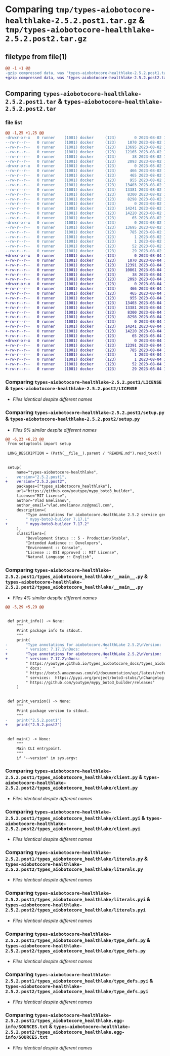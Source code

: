 # Comparing `tmp/types-aiobotocore-healthlake-2.5.2.post1.tar.gz` & `tmp/types-aiobotocore-healthlake-2.5.2.post2.tar.gz`

## filetype from file(1)

```diff
@@ -1 +1 @@
-gzip compressed data, was "types-aiobotocore-healthlake-2.5.2.post1.tar", last modified: Wed Aug  2 14:52:22 2023, max compression
+gzip compressed data, was "types-aiobotocore-healthlake-2.5.2.post2.tar", last modified: Fri Aug  4 12:37:48 2023, max compression
```

## Comparing `types-aiobotocore-healthlake-2.5.2.post1.tar` & `types-aiobotocore-healthlake-2.5.2.post2.tar`

### file list

```diff
@@ -1,25 +1,25 @@
-drwxr-xr-x   0 runner    (1001) docker     (123)        0 2023-08-02 14:52:22.117575 types-aiobotocore-healthlake-2.5.2.post1/
--rw-r--r--   0 runner    (1001) docker     (123)     1070 2023-08-02 14:39:55.000000 types-aiobotocore-healthlake-2.5.2.post1/LICENSE
--rw-r--r--   0 runner    (1001) docker     (123)    13695 2023-08-02 14:52:22.109575 types-aiobotocore-healthlake-2.5.2.post1/PKG-INFO
--rw-r--r--   0 runner    (1001) docker     (123)    12165 2023-08-02 14:39:55.000000 types-aiobotocore-healthlake-2.5.2.post1/README.md
--rw-r--r--   0 runner    (1001) docker     (123)       38 2023-08-02 14:52:22.117575 types-aiobotocore-healthlake-2.5.2.post1/setup.cfg
--rw-r--r--   0 runner    (1001) docker     (123)     2093 2023-08-02 14:39:55.000000 types-aiobotocore-healthlake-2.5.2.post1/setup.py
-drwxr-xr-x   0 runner    (1001) docker     (123)        0 2023-08-02 14:52:22.109575 types-aiobotocore-healthlake-2.5.2.post1/types_aiobotocore_healthlake/
--rw-r--r--   0 runner    (1001) docker     (123)      466 2023-08-02 14:39:55.000000 types-aiobotocore-healthlake-2.5.2.post1/types_aiobotocore_healthlake/__init__.py
--rw-r--r--   0 runner    (1001) docker     (123)      465 2023-08-02 14:39:55.000000 types-aiobotocore-healthlake-2.5.2.post1/types_aiobotocore_healthlake/__init__.pyi
--rw-r--r--   0 runner    (1001) docker     (123)      955 2023-08-02 14:39:55.000000 types-aiobotocore-healthlake-2.5.2.post1/types_aiobotocore_healthlake/__main__.py
--rw-r--r--   0 runner    (1001) docker     (123)    13403 2023-08-02 14:39:55.000000 types-aiobotocore-healthlake-2.5.2.post1/types_aiobotocore_healthlake/client.py
--rw-r--r--   0 runner    (1001) docker     (123)    13381 2023-08-02 14:39:55.000000 types-aiobotocore-healthlake-2.5.2.post1/types_aiobotocore_healthlake/client.pyi
--rw-r--r--   0 runner    (1001) docker     (123)     8300 2023-08-02 14:39:55.000000 types-aiobotocore-healthlake-2.5.2.post1/types_aiobotocore_healthlake/literals.py
--rw-r--r--   0 runner    (1001) docker     (123)     8298 2023-08-02 14:39:55.000000 types-aiobotocore-healthlake-2.5.2.post1/types_aiobotocore_healthlake/literals.pyi
--rw-r--r--   0 runner    (1001) docker     (123)        0 2023-08-02 14:39:55.000000 types-aiobotocore-healthlake-2.5.2.post1/types_aiobotocore_healthlake/py.typed
--rw-r--r--   0 runner    (1001) docker     (123)    14241 2023-08-02 14:39:55.000000 types-aiobotocore-healthlake-2.5.2.post1/types_aiobotocore_healthlake/type_defs.py
--rw-r--r--   0 runner    (1001) docker     (123)    14220 2023-08-02 14:39:55.000000 types-aiobotocore-healthlake-2.5.2.post1/types_aiobotocore_healthlake/type_defs.pyi
--rw-r--r--   0 runner    (1001) docker     (123)       65 2023-08-02 14:39:55.000000 types-aiobotocore-healthlake-2.5.2.post1/types_aiobotocore_healthlake/version.py
-drwxr-xr-x   0 runner    (1001) docker     (123)        0 2023-08-02 14:52:22.109575 types-aiobotocore-healthlake-2.5.2.post1/types_aiobotocore_healthlake.egg-info/
--rw-r--r--   0 runner    (1001) docker     (123)    13695 2023-08-02 14:52:21.000000 types-aiobotocore-healthlake-2.5.2.post1/types_aiobotocore_healthlake.egg-info/PKG-INFO
--rw-r--r--   0 runner    (1001) docker     (123)      785 2023-08-02 14:52:21.000000 types-aiobotocore-healthlake-2.5.2.post1/types_aiobotocore_healthlake.egg-info/SOURCES.txt
--rw-r--r--   0 runner    (1001) docker     (123)        1 2023-08-02 14:52:21.000000 types-aiobotocore-healthlake-2.5.2.post1/types_aiobotocore_healthlake.egg-info/dependency_links.txt
--rw-r--r--   0 runner    (1001) docker     (123)        1 2023-08-02 14:52:21.000000 types-aiobotocore-healthlake-2.5.2.post1/types_aiobotocore_healthlake.egg-info/not-zip-safe
--rw-r--r--   0 runner    (1001) docker     (123)       52 2023-08-02 14:52:21.000000 types-aiobotocore-healthlake-2.5.2.post1/types_aiobotocore_healthlake.egg-info/requires.txt
--rw-r--r--   0 runner    (1001) docker     (123)       29 2023-08-02 14:52:21.000000 types-aiobotocore-healthlake-2.5.2.post1/types_aiobotocore_healthlake.egg-info/top_level.txt
+drwxr-xr-x   0 runner    (1001) docker     (123)        0 2023-08-04 12:37:48.591925 types-aiobotocore-healthlake-2.5.2.post2/
+-rw-r--r--   0 runner    (1001) docker     (123)     1070 2023-08-04 12:24:53.000000 types-aiobotocore-healthlake-2.5.2.post2/LICENSE
+-rw-r--r--   0 runner    (1001) docker     (123)    12391 2023-08-04 12:37:48.591925 types-aiobotocore-healthlake-2.5.2.post2/PKG-INFO
+-rw-r--r--   0 runner    (1001) docker     (123)    10861 2023-08-04 12:24:53.000000 types-aiobotocore-healthlake-2.5.2.post2/README.md
+-rw-r--r--   0 runner    (1001) docker     (123)       38 2023-08-04 12:37:48.591925 types-aiobotocore-healthlake-2.5.2.post2/setup.cfg
+-rw-r--r--   0 runner    (1001) docker     (123)     2093 2023-08-04 12:24:53.000000 types-aiobotocore-healthlake-2.5.2.post2/setup.py
+drwxr-xr-x   0 runner    (1001) docker     (123)        0 2023-08-04 12:37:48.587925 types-aiobotocore-healthlake-2.5.2.post2/types_aiobotocore_healthlake/
+-rw-r--r--   0 runner    (1001) docker     (123)      466 2023-08-04 12:24:53.000000 types-aiobotocore-healthlake-2.5.2.post2/types_aiobotocore_healthlake/__init__.py
+-rw-r--r--   0 runner    (1001) docker     (123)      465 2023-08-04 12:24:53.000000 types-aiobotocore-healthlake-2.5.2.post2/types_aiobotocore_healthlake/__init__.pyi
+-rw-r--r--   0 runner    (1001) docker     (123)      955 2023-08-04 12:24:53.000000 types-aiobotocore-healthlake-2.5.2.post2/types_aiobotocore_healthlake/__main__.py
+-rw-r--r--   0 runner    (1001) docker     (123)    13403 2023-08-04 12:24:54.000000 types-aiobotocore-healthlake-2.5.2.post2/types_aiobotocore_healthlake/client.py
+-rw-r--r--   0 runner    (1001) docker     (123)    13381 2023-08-04 12:24:53.000000 types-aiobotocore-healthlake-2.5.2.post2/types_aiobotocore_healthlake/client.pyi
+-rw-r--r--   0 runner    (1001) docker     (123)     8300 2023-08-04 12:24:54.000000 types-aiobotocore-healthlake-2.5.2.post2/types_aiobotocore_healthlake/literals.py
+-rw-r--r--   0 runner    (1001) docker     (123)     8298 2023-08-04 12:24:54.000000 types-aiobotocore-healthlake-2.5.2.post2/types_aiobotocore_healthlake/literals.pyi
+-rw-r--r--   0 runner    (1001) docker     (123)        0 2023-08-04 12:24:53.000000 types-aiobotocore-healthlake-2.5.2.post2/types_aiobotocore_healthlake/py.typed
+-rw-r--r--   0 runner    (1001) docker     (123)    14241 2023-08-04 12:24:54.000000 types-aiobotocore-healthlake-2.5.2.post2/types_aiobotocore_healthlake/type_defs.py
+-rw-r--r--   0 runner    (1001) docker     (123)    14220 2023-08-04 12:24:54.000000 types-aiobotocore-healthlake-2.5.2.post2/types_aiobotocore_healthlake/type_defs.pyi
+-rw-r--r--   0 runner    (1001) docker     (123)       65 2023-08-04 12:24:53.000000 types-aiobotocore-healthlake-2.5.2.post2/types_aiobotocore_healthlake/version.py
+drwxr-xr-x   0 runner    (1001) docker     (123)        0 2023-08-04 12:37:48.591925 types-aiobotocore-healthlake-2.5.2.post2/types_aiobotocore_healthlake.egg-info/
+-rw-r--r--   0 runner    (1001) docker     (123)    12391 2023-08-04 12:37:48.000000 types-aiobotocore-healthlake-2.5.2.post2/types_aiobotocore_healthlake.egg-info/PKG-INFO
+-rw-r--r--   0 runner    (1001) docker     (123)      785 2023-08-04 12:37:48.000000 types-aiobotocore-healthlake-2.5.2.post2/types_aiobotocore_healthlake.egg-info/SOURCES.txt
+-rw-r--r--   0 runner    (1001) docker     (123)        1 2023-08-04 12:37:48.000000 types-aiobotocore-healthlake-2.5.2.post2/types_aiobotocore_healthlake.egg-info/dependency_links.txt
+-rw-r--r--   0 runner    (1001) docker     (123)        1 2023-08-04 12:37:48.000000 types-aiobotocore-healthlake-2.5.2.post2/types_aiobotocore_healthlake.egg-info/not-zip-safe
+-rw-r--r--   0 runner    (1001) docker     (123)       52 2023-08-04 12:37:48.000000 types-aiobotocore-healthlake-2.5.2.post2/types_aiobotocore_healthlake.egg-info/requires.txt
+-rw-r--r--   0 runner    (1001) docker     (123)       29 2023-08-04 12:37:48.000000 types-aiobotocore-healthlake-2.5.2.post2/types_aiobotocore_healthlake.egg-info/top_level.txt
```

### Comparing `types-aiobotocore-healthlake-2.5.2.post1/LICENSE` & `types-aiobotocore-healthlake-2.5.2.post2/LICENSE`

 * *Files identical despite different names*

### Comparing `types-aiobotocore-healthlake-2.5.2.post1/setup.py` & `types-aiobotocore-healthlake-2.5.2.post2/setup.py`

 * *Files 9% similar despite different names*

```diff
@@ -6,23 +6,23 @@
 from setuptools import setup
 
 LONG_DESCRIPTION = (Path(__file__).parent / "README.md").read_text()
 
 
 setup(
     name="types-aiobotocore-healthlake",
-    version="2.5.2.post1",
+    version="2.5.2.post2",
     packages=["types_aiobotocore_healthlake"],
     url="https://github.com/youtype/mypy_boto3_builder",
     license="MIT License",
     author="Vlad Emelianov",
     author_email="vlad.emelianov.nz@gmail.com",
     description=(
         "Type annotations for aiobotocore.HealthLake 2.5.2 service generated with"
-        " mypy-boto3-builder 7.17.1"
+        " mypy-boto3-builder 7.17.2"
     ),
     classifiers=[
         "Development Status :: 5 - Production/Stable",
         "Intended Audience :: Developers",
         "Environment :: Console",
         "License :: OSI Approved :: MIT License",
         "Natural Language :: English",
```

### Comparing `types-aiobotocore-healthlake-2.5.2.post1/types_aiobotocore_healthlake/__main__.py` & `types-aiobotocore-healthlake-2.5.2.post2/types_aiobotocore_healthlake/__main__.py`

 * *Files 4% similar despite different names*

```diff
@@ -5,29 +5,29 @@
 
 
 def print_info() -> None:
     """
     Print package info to stdout.
     """
     print(
-        "Type annotations for aiobotocore.HealthLake 2.5.2\nVersion:         2.5.2.post1\nBuilder"
-        " version: 7.17.1\nDocs:           "
+        "Type annotations for aiobotocore.HealthLake 2.5.2\nVersion:         2.5.2.post2\nBuilder"
+        " version: 7.17.2\nDocs:           "
         " https://youtype.github.io/types_aiobotocore_docs/types_aiobotocore_healthlake//\nBoto3"
         " docs:     "
         " https://boto3.amazonaws.com/v1/documentation/api/latest/reference/services/healthlake.html#HealthLake\nOther"
         " services:  https://pypi.org/project/boto3-stubs/\nChangelog:      "
         " https://github.com/youtype/mypy_boto3_builder/releases"
     )
 
 
 def print_version() -> None:
     """
     Print package version to stdout.
     """
-    print("2.5.2.post1")
+    print("2.5.2.post2")
 
 
 def main() -> None:
     """
     Main CLI entrypoint.
     """
     if "--version" in sys.argv:
```

### Comparing `types-aiobotocore-healthlake-2.5.2.post1/types_aiobotocore_healthlake/client.py` & `types-aiobotocore-healthlake-2.5.2.post2/types_aiobotocore_healthlake/client.py`

 * *Files identical despite different names*

### Comparing `types-aiobotocore-healthlake-2.5.2.post1/types_aiobotocore_healthlake/client.pyi` & `types-aiobotocore-healthlake-2.5.2.post2/types_aiobotocore_healthlake/client.pyi`

 * *Files identical despite different names*

### Comparing `types-aiobotocore-healthlake-2.5.2.post1/types_aiobotocore_healthlake/literals.py` & `types-aiobotocore-healthlake-2.5.2.post2/types_aiobotocore_healthlake/literals.py`

 * *Files identical despite different names*

### Comparing `types-aiobotocore-healthlake-2.5.2.post1/types_aiobotocore_healthlake/literals.pyi` & `types-aiobotocore-healthlake-2.5.2.post2/types_aiobotocore_healthlake/literals.pyi`

 * *Files identical despite different names*

### Comparing `types-aiobotocore-healthlake-2.5.2.post1/types_aiobotocore_healthlake/type_defs.py` & `types-aiobotocore-healthlake-2.5.2.post2/types_aiobotocore_healthlake/type_defs.py`

 * *Files identical despite different names*

### Comparing `types-aiobotocore-healthlake-2.5.2.post1/types_aiobotocore_healthlake/type_defs.pyi` & `types-aiobotocore-healthlake-2.5.2.post2/types_aiobotocore_healthlake/type_defs.pyi`

 * *Files identical despite different names*

### Comparing `types-aiobotocore-healthlake-2.5.2.post1/types_aiobotocore_healthlake.egg-info/SOURCES.txt` & `types-aiobotocore-healthlake-2.5.2.post2/types_aiobotocore_healthlake.egg-info/SOURCES.txt`

 * *Files identical despite different names*

